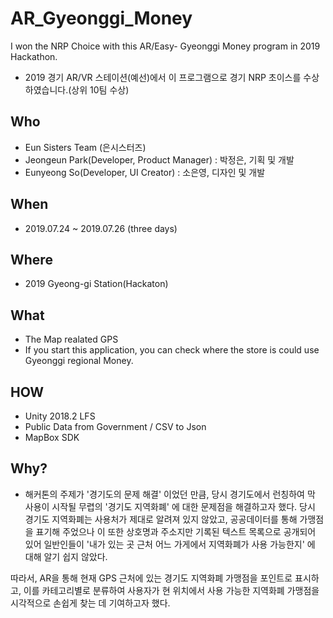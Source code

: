 # AR_Gyeonggi_Money
I won the NRP Choice with this AR/Easy- Gyeonggi Money program in 2019 Hackathon. 
- 2019 경기 AR/VR 스테이션(예선)에서 이 프로그램으로 경기 NRP 초이스를 수상하였습니다.(상위 10팀 수상)

## Who
- Eun Sisters Team (은시스터즈)
- Jeongeun Park(Developer, Product Manager) : 박정은, 기획 및 개발
- Eunyeong So(Developer, UI Creator) : 소은영, 디자인 및 개발

## When
- 2019.07.24 ~ 2019.07.26 (three days)

## Where
- 2019 Gyeong-gi Station(Hackaton)

## What
- The Map realated GPS
- If you start this application, you can check where the store is could use Gyeonggi regional Money.

## HOW
- Unity 2018.2 LFS
- Public Data from Government / CSV to Json
- MapBox SDK


## Why?
- 해커톤의 주제가 '경기도의 문제 해결' 이었던 만큼, 당시 경기도에서 런칭하여 막 사용이 시작될 무렵의 '경기도 지역화폐' 에 대한 문제점을 해결하고자 했다.
당시 경기도 지역화폐는 사용처가 제대로 알려져 있지 않았고, 공공데이터를 통해 가맹점을 표기해 주었으나 이 또한 상호명과 주소지만 기록된 텍스트 목록으로 공개되어 있어
일반인들이 '내가 있는 곳 근처 어느 가게에서 지역화폐가 사용 가능한지' 에 대해 알기 쉽지 않았다.

따라서, AR을 통해 현재 GPS 근처에 있는 경기도 지역화폐 가맹점을 포인트로 표시하고, 이를 카테고리별로 분류하여 
사용자가 현 위치에서 사용 가능한 지역화폐 가맹점을 시각적으로 손쉽게 찾는 데 기여하고자 했다.
